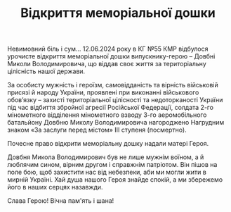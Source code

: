 ﻿---
title: Відкриття меморіальної дошки
---

Невимовний біль і сум… 12.06.2024 року в КГ №55 КМР відбулося урочисте відкриття меморіальної дошки випускнику-герою – Довбні Миколи Володимировича, що віддав своє життя за територіальну цілісність нашої держави.

За особисту мужність і героїзм, самовідданість та вірність військовій присязі й народу України, проявлені при виконанні військового обов’язку – захисті територіальної цілісності та недоторканості України під час відбиття збройної агресії Російської Федерації, солдата 2-го мінометного відділення мінометного взводу 3-го аеромобільного батальйону Довбню Миколу Володимировича нагороджено Нагрудним знаком «За заслуги перед містом» III ступеня (посмертно).

Почесне право відкрити меморіальну дошку надали матері Героя.

Довбня Микола Володимирович був не лише мужнім воїном, а й люблячим сином, вірним другом і справжнім патріотом. Він пішов на поле бою, щоб захистити нас від небезпеки, аби ми могли жити в мирній Україні. Хай душа нашого Героя знайде спокій, а ми збережемо його в наших серцях назавжди.

Слава Герою! Вічна пам'ять і шана!

<slideshow />
